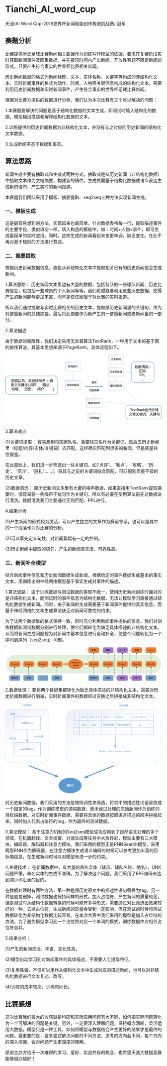 # Tianchi_AI_word_cup
天池/AI Word Cup-2018世界杯新闻智能创作极限挑战赛/ 冠军

## 赛题分析

比赛提供历史足球比赛新闻相关数据作为训练写作模型的依据，要求在复赛阶段实时获取新闻事件及图集数据，并在极短时间内产出新闻。开放性赛题不限定新闻的形式，只要产生符合事实的世界杯比赛相关新闻。

历史新闻数据的格式为新闻标题、文本、实体名称、关键字等构成的非结构化文本，实时新闻事件的格式为动作、时间、人物等关键信息构成的结构化文本。需要利用历史新闻数据和实时新闻事件，产生符合事实的世界杯足球比赛新闻。

根据对比赛方提供的数据进行分析，我们认为本次比赛有三个难以解决的问题：

1.本赛题要解决的问题是基于结构化数据的文本生成，即测试时输入结构化的数据，模型输出描述和解释结构化数据的文本。

2.训练提供的历史新闻数据为非结构化文本，并没有与之对应的历史新闻的结构化文本数据。

3.生成新闻需基于数据和事实。

## 算法思路

新闻生成主要有抽取式和生成式两种方式，抽取式是从历史新闻（非结构化数据）中抽取文本作为文档摘要，构建新的稿件。生成式需基于结构化数据或语义表达生成新的语句，产生实时的新闻报道。

本赛题我们团队采用了模板、摘要提取、seq2seq三种方法实现新闻生成。


### 一、模板生成

这是最容易想到的方法，实现起来也最简单，针对数据表格每一行，提取描述事件的主要字段，类似填空一样，填入构造的模板中，如：时间+人物+事件，即可生成最简单的实时战报。同时，这样生成的新闻看起来也更单调，缺乏变化。在此不再对基于规则的方法进行赘述。

### 二、摘要提取

根据历史新闻数据信息，直接从非结构化文本中提取相关已有的历史新闻信息生成新闻。

1.算法思路：
历史新闻文本里边有大量的数据，包括各队的一些球队新闻、历史比赛信息，也包括一些球员的个人新闻等等。我们希望能够利用这些历史数据，使得产生的新闻能够更加丰富，而不是仅仅局限于对比赛的实时报道。

所以我们通过提取与实时比赛相关的历史文本，提取原历史新闻里的关键句，作为对整篇新闻的总结摘要。最后将此摘要作为新产生的一整篇新闻或者新闻里的一部分。

2.算法描述

由于数据的局限性，我们决定采用无监督算法TextRank，一种用于文本的基于图的排序算法，其基本思想来源于PageRank，具体流程如下。

![textrank](https://github.com/Bayeshijiu/Tianchi_AI_word_cup/blob/master/util/textrank.png)

3.算法难点

(1)关键词提取：
容易想到将国家队名、重要球员名作为关键词，然后去历史新闻里（标题/内容/实体/关键词）去匹配。这样确实匹配到很多的新闻，但是质量往往很差。 

在此基础上，我们进一步筛选出一些关键词，如[‘点评’、 ‘看点’、 ‘攻略’、 ‘历史’、 ‘简介’、 ‘巡礼’…….]，将其与之前的关键词结合匹配，可匹配到质量不错的历史文章。

(2)数据清洗：
原历史新闻文本里有大量的噪声数据，如果直接用TextRank提取摘要时，很容易将一些噪声干扰句作为关键句，所以有必要在使用算法前先对数据进行清洗。数据清洗我们主要通过正则匹配、PPL进行。

4.结果分析

(1)产生新闻的形式较为灵活，可以产生独立的文章作为赛前导读，也可以是其中的一个段落作为对比赛的分析。

(2)可以事先定义句数，对新闻篇幅有一定的控制。

(3)历史新闻中提取的语句，产生的新闻真实度、可靠性高。

### 三、新闻补全模型

结合新闻事件信息和历史新闻数据生成新闻，根据给定的事件数据生成基本的事实文本，用训练出的神经网络模型基于事实生成对事件的描述。

1.算法思路：
由于训练数据与测试数据的类型不统一，使用历史新闻训练时面对的是非结构化文本，而测试时的事件信息为结构化数据，无法让模型学习直接通过结构化数据生成新闻。同时，由于新闻的生成需要基于新闻事件提供的真实信息，而基于神经网络的文本生成算法缺乏对新闻可靠性的约束。

为了让两个数据集的格式保持一致，同时充分利用新闻事件提供的信息，我们对训练数据和测试数据分别进行处理，使它们都转化为缺乏具体描述的非结构化文本。从而将新闻生成问题视为对新闻中基本信息进行自动补全，使整个问题转化为一个序列到序列（seq2seq）问题。

![model](https://github.com/Bayeshijiu/Tianchi_AI_word_cup/blob/master/util/seq2seq.png)

2.数据处理：
要将两个数据集都转化为缺乏具体描述的非结构化文本，需要对历史新闻数据进行删减，实时新闻事件的数据经过变换之后拼接成非结构化文本。

![flow_chart](https://github.com/Bayeshijiu/Tianchi_AI_word_cup/blob/master/util/flow.png)

对历史新闻数据，我们采用的方法是按照词性来筛选，将其中的描述性词语替换成一个固定的tag，作为训练模型的源端数据，而未经过处理的原始新闻作为训练的目标端数据。对实时新闻事件数据，需要将具体的数据按照语言描述的顺序拼接起来，同时加入代表占位符的tag，作为最终的测试数据。
  
3.算法模型：
基于注意力机制的Seq2seq模型成功应用到了自然语言处理的多个领域，在机器翻译、文本摘要、对话生成等任务中大放异彩，模型主要有三大模块，编码器、解码器和注意力模块。我们采用的模型正是RNNSearch模型，采用两层RNN作为解码器，在注意力模块生成语义编码的时候可以参考更加丰富的目标端信息，在生成新闻时可以对模型有进一步的约束。

4.关键技术：
在新闻数据中，有大量的命名实体（球员、球队名称、地名），UNK问题严重，命名实体的生成不准确。为了解决这个问题，我们采用了BPE编码来达到减小词汇表的目的。

在数据处理时有两种方法，第一种是将历史原文中的描述性语句替换为tag，另一种是直接删掉，测试数据也保持同样的形式。加入占位符，产生新闻的质量较高，但是测试时从结构化数据转换的时候可能有多种形式，需要通过对比筛选出效果较好的一种。去掉占位符，生成新闻的质量会受到一定影响，但在测试的时候将测试数据转化为非结构化数据比较容易。在本次大赛中我们采用的模型是加入占位符的方法，为了避免模型学习到一个占位符对应一个单词的模式，训练数据中对相邻占位符合并。

5.结果分析：

(1)产生的新闻灵活、丰富，变化性高。

(2)模型自动学习到对新闻事件的具体描述，不需要人工提取特征。

(3)复用性强，不仅可以用作从结构化文本中生成对应的描述新闻，也可以对非结构化数据进行文本复述、改写。

(4)训练的成本较高，训练时间长。

## 比赛感想

这次比赛我们最大的收获就是科研和实际应用问题有大不同，如何把实际问题转化为一个可解决的问题是关键。另外，一定要深入理解问题，保持概念清晰，灵活运用大数据，模型只是一种工具，如何将模型与数据结合产生更好的结果才是最终的问题。最重要的是，要多尝试解决问题的不同方法，思考的方向会不同，每个方向的深入挖掘，会对问题产生更深度的理解。

感谢主办方给予一次难得的学习、爱好、实战共存的机会，也希望天池大数据竞赛能够越办越好！

